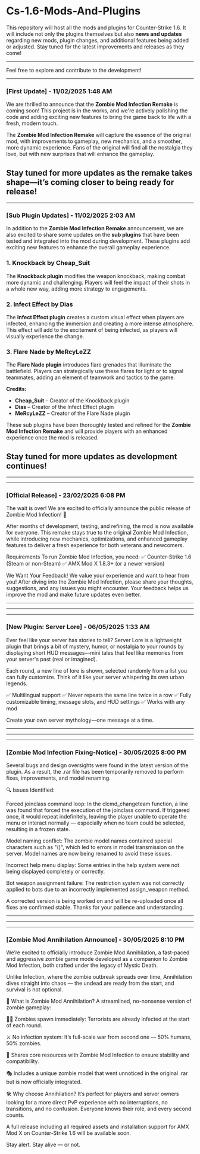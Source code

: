 # **Cs-1.6-Mods-And-Plugins**

This repository will host all the mods and plugins for Counter-Strike 1.6. It will include not only the plugins themselves but also **news and updates** regarding new mods, plugin changes, and additional features being added or adjusted. Stay tuned for the latest improvements and releases as they come!

---

Feel free to explore and contribute to the development!

-------------------------------------------------------------------------
### [First Update] - 11/02/2025 1:48 AM

We are thrilled to announce that the **Zombie Mod Infection Remake** is coming soon! This project is in the works, and we're actively polishing the code and adding exciting new features to bring the game back to life with a fresh, modern touch.

The **Zombie Mod Infection Remake** will capture the essence of the original mod, with improvements to gameplay, new mechanics, and a smoother, more dynamic experience. Fans of the original will find all the nostalgia they love, but with new surprises that will enhance the gameplay.

Stay tuned for more updates as the remake takes shape—it’s coming closer to being ready for release!
---
-------------------------------------------------------------------------
### [Sub Plugin Updates] - 11/02/2025 2:03 AM

In addition to the **Zombie Mod Infection Remake** announcement, we are also excited to share some updates on the **sub plugins** that have been tested and integrated into the mod during development. These plugins add exciting new features to enhance the overall gameplay experience.

### **1. Knockback by Cheap_Suit**
The **Knockback plugin** modifies the weapon knockback, making combat more dynamic and challenging. Players will feel the impact of their shots in a whole new way, adding more strategy to engagements.

### **2. Infect Effect by Dias**
The **Infect Effect plugin** creates a custom visual effect when players are infected, enhancing the immersion and creating a more intense atmosphere. This effect will add to the excitement of being infected, as players will visually experience the change.

### **3. Flare Nade by MeRcyLeZZ**
The **Flare Nade plugin** introduces flare grenades that illuminate the battlefield. Players can strategically use these flares for light or to signal teammates, adding an element of teamwork and tactics to the game.

**Credits:**  
- **Cheap_Suit** – Creator of the Knockback plugin  
- **Dias** – Creator of the Infect Effect plugin  
- **MeRcyLeZZ** – Creator of the Flare Nade plugin

These sub plugins have been thoroughly tested and refined for the **Zombie Mod Infection Remake** and will provide players with an enhanced experience once the mod is released.

Stay tuned for more updates as development continues!
---
-------------------------------------------------------------------------
---
### [Official Release] - 23/02/2025 6:08 PM

The wait is over! We are excited to officially announce the public release of Zombie Mod Infection! 🎉

After months of development, testing, and refining, the mod is now available for everyone. This remake stays true to the original Zombie Mod Infection, while introducing new mechanics, optimizations, and enhanced gameplay features to deliver a fresh experience for both veterans and newcomers.

Requirements
To run Zombie Mod Infection, you need:
✅ Counter-Strike 1.6 (Steam or non-Steam)
✅ AMX Mod X 1.8.3+ (or a newer version)

We Want Your Feedback!
We value your experience and want to hear from you! After diving into the Zombie Mod Infection, please share your thoughts, suggestions, and any issues you might encounter. Your feedback helps us improve the mod and make future updates even better.

---
-------------------------------------------------------------------------
---
### [New Plugin: Server Lore] - 06/05/2025 1:33 AM

Ever feel like your server has stories to tell?
Server Lore is a lightweight plugin that brings a bit of mystery, humor, or nostalgia to your rounds by displaying short HUD messages—mini tales that feel like memories from your server's past (real or imagined).

Each round, a new line of lore is shown, selected randomly from a list you can fully customize.
Think of it like your server whispering its own urban legends.

✅ Multilingual support
✅ Never repeats the same line twice in a row
✅ Fully customizable timing, message slots, and HUD settings
✅ Works with any mod

Create your own server mythology—one message at a time.

---
-------------------------------------------------------------------------
---
### [Zombie Mod Infection Fixing-Notice] - 30/05/2025 8:00 PM

Several bugs and design oversights were found in the latest version of the plugin. As a result, the .rar file has been temporarily removed to perform fixes, improvements, and model renaming.

🔍 Issues Identified:

Forced joinclass command loop:
In the clcmd_changeteam function, a line was found that forced the execution of the joinclass command. If triggered once, it would repeat indefinitely, leaving the player unable to operate the menu or interact normally — especially when no team could be selected, resulting in a frozen state.

Model naming conflict:
The zombie model names contained special characters such as "()", which led to errors in model transmission on the server. Model names are now being renamed to avoid these issues.

Incorrect help menu display:
Some entries in the help system were not being displayed completely or correctly.

Bot weapon assignment failure:
The restriction system was not correctly applied to bots due to an incorrectly implemented assign_weapon method.

A corrected version is being worked on and will be re-uploaded once all fixes are confirmed stable. Thanks for your patience and understanding.

---
-------------------------------------------------------------------------
---
### [Zombie Mod Annihilation Announce] - 30/05/2025 8:10 PM

We’re excited to officially introduce Zombie Mod Annihilation, a fast-paced and aggressive zombie game mode developed as a companion to Zombie Mod Infection, both crafted under the legacy of Mystic Death.

Unlike Infection, where the zombie outbreak spreads over time, Annihilation dives straight into chaos — the undead are ready from the start, and survival is not optional.

🔹 What is Zombie Mod Annihilation?
A streamlined, no-nonsense version of zombie gameplay:

🧟‍♂️ Zombies spawn immediately: Terrorists are already infected at the start of each round.

⚔️ No infection system: It’s full-scale war from second one — 50% humans, 50% zombies.

🧩 Shares core resources with Zombie Mod Infection to ensure stability and compatibility.

🎭 Includes a unique zombie model that went unnoticed in the original .rar but is now officially integrated.

🛠️ Why choose Annihilation?
It’s perfect for players and server owners looking for a more direct PvP experience with no interruptions, no transitions, and no confusion. Everyone knows their role, and every second counts.

A full release including all required assets and installation support for AMX Mod X on Counter-Strike 1.6 will be available soon.

Stay alert. Stay alive — or not.
